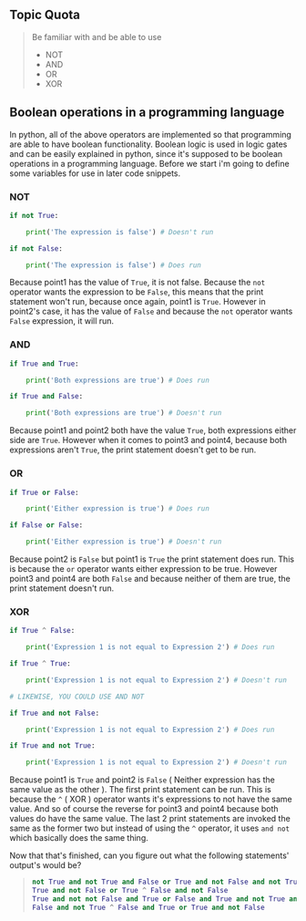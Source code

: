 ## Topic Quota

> Be familiar with and be able to use
> * NOT
> * AND
> * OR
> * XOR


## Boolean operations in a programming language

In python, all of the above operators are implemented so that programming are able to have boolean functionality. Boolean logic is used in logic gates and can be easily explained in python, since it's supposed to be boolean operations in a programming language. Before we start i'm going to define some variables for use in later code snippets.

### NOT

```python
if not True:

    print('The expression is false') # Doesn't run

if not False:

    print('The expression is false') # Does run
```

Because point1 has the value of `True`, it is not false. Because the `not` operator wants the expression to be `False`, this means that the print statement won't run, because once again, point1 is `True`. However in point2's case, it has the value of `False` and because the `not` operator wants `False` expression, it will run.

### AND

```python
if True and True:

    print('Both expressions are true') # Does run

if True and False:

    print('Both expressions are true') # Doesn't run
```

Because point1 and point2 both have the value `True`, both expressions either side are `True`. However when it comes to point3 and point4, because both expressions aren't `True`, the print statement doesn't get to be run.

### OR

```python
if True or False:

    print('Either expression is true') # Does run

if False or False:

    print('Either expression is true') # Doesn't run
```

Because point2 is `False` but point1 is `True` the print statement does run. This is because the `or` operator wants either expression to be true. However point3 and point4 are both `False` and because neither of them are true, the print statement doesn't run.

### XOR

```python
if True ^ False:

    print('Expression 1 is not equal to Expression 2') # Does run

if True ^ True:

    print('Expression 1 is not equal to Expression 2') # Doesn't run

# LIKEWISE, YOU COULD USE AND NOT

if True and not False:

    print('Expression 1 is not equal to Expression 2') # Does run

if True and not True:

    print('Expression 1 is not equal to Expression 2') # Doesn't run
```

Because point1 is `True` and point2 is `False` ( Neither expression has the same value as the other ). The first print statement can be run. This is because the `^` ( XOR ) operator wants it's expressions to not have the same value. And so of course the reverse for point3 and point4 because both values do have the same value. The last 2 print statements are invoked the same as the former two but instead of using the `^` operator, it uses `and not` which basically does the same thing.

Now that that's finished, can you figure out what the following statements' output's would be?

> ```python
> not True and not True and False or True and not False and not True
> True and not False or True ^ False and not False
> True and not not False and True or False and True and not True and
> False and not True ^ False and True or True and not False
> ```